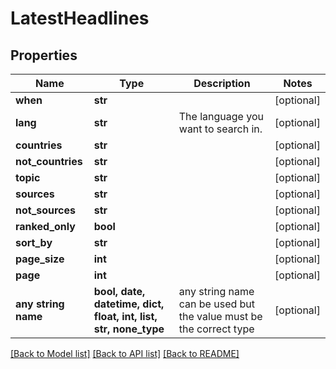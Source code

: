 # LatestHeadlines


## Properties
Name | Type | Description | Notes
------------ | ------------- | ------------- | -------------
**when** | **str** |  | [optional] 
**lang** | **str** | The language you want to search in. | [optional] 
**countries** | **str** |  | [optional] 
**not_countries** | **str** |  | [optional] 
**topic** | **str** |  | [optional] 
**sources** | **str** |  | [optional] 
**not_sources** | **str** |  | [optional] 
**ranked_only** | **bool** |  | [optional] 
**sort_by** | **str** |  | [optional] 
**page_size** | **int** |  | [optional] 
**page** | **int** |  | [optional] 
**any string name** | **bool, date, datetime, dict, float, int, list, str, none_type** | any string name can be used but the value must be the correct type | [optional]

[[Back to Model list]](../README.md#documentation-for-models) [[Back to API list]](../README.md#documentation-for-api-endpoints) [[Back to README]](../README.md)


